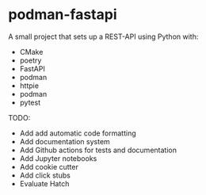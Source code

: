 # podman-fastapi

A small project that sets up a REST-API using Python with:
- CMake
- poetry
- FastAPI
- podman
- httpie
- podman
- pytest

TODO:
- Add add automatic code formatting
- Add documentation system
- Add Github actions for tests and documentation
- Add Jupyter notebooks
- Add cookie cutter 
- Add click stubs
- Evaluate Hatch
